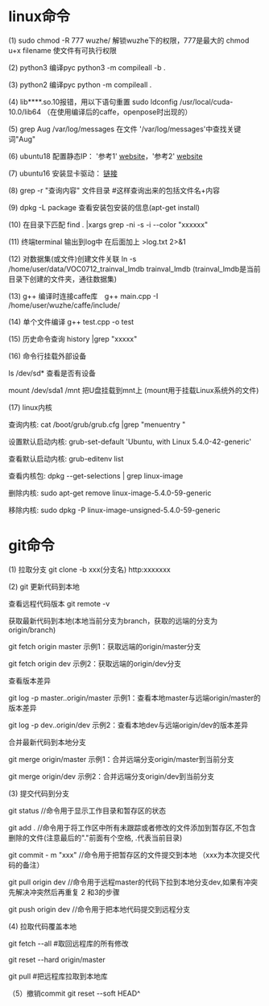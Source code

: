 # linux命令

(1) sudo chmod -R 777 wuzhe/  解锁wuzhe下的权限，777是最大的       chmod u+x filename 使文件有可执行权限

(2) python3 编译pyc python3 -m compileall -b .

(3) python2 编译pyc python -m compileall .

(4) lib****.so.10报错，用以下语句重置  sudo ldconfig /usr/local/cuda-10.0/lib64 （在使用编译后的caffe，openpose时出现的）

(5) grep Aug /var/log/messages 在文件 '/var/log/messages'中查找关键词"Aug" 

(6) ubuntu18 配置静态IP： '参考1' [website](https://blog.csdn.net/qq_34889607/article/details/82497405)，'参考2' [website](https://www.jianshu.com/p/2b401aa0052d)

(7) ubuntu16 安装显卡驱动： [链接](https://www.cnblogs.com/myblog1993/p/9284071.html)

(8) grep -r "查询内容"  文件目录    #这样查询出来的包括文件名+内容

(9) dpkg -L package 查看安装包安装的信息(apt-get install)

(10) 在目录下匹配 find . |xargs grep -ni -s -i --color "xxxxxx"

(11) 终端terminal 输出到log中 在后面加上  >log.txt 2>&1

(12) 对数据集(或文件)创建文件关联 ln -s /home/user/data/VOC0712_trainval_lmdb trainval_lmdb (trainval_lmdb是当前目录下创建的文件夹，通往数据集)

(13) g++ 编译时连接caffe库　g++ main.cpp -I /home/user/wuzhe/caffe/include/

(14) 单个文件编译 g++ test.cpp -o test

(15) 历史命令查询 history |grep "xxxxx"

(16) 命令行挂载外部设备 

ls /dev/sd* 查看是否有设备 

mount /dev/sda1 /mnt 把U盘挂载到mnt上 (mount用于挂载Linux系统外的文件)

(17) linux内核

查询内核: cat /boot/grub/grub.cfg |grep "menuentry "

设置默认启动内核: grub-set-default 'Ubuntu, with Linux 5.4.0-42-generic'

查看默认启动内核: grub-editenv list

查看内核包: dpkg --get-selections | grep linux-image

删除内核: sudo apt-get remove linux-image-5.4.0-59-generic

移除内核: sudo dpkg -P linux-image-unsigned-5.4.0-59-generic





# git命令
(1) 拉取分支 git clone -b xxx(分支名) http:xxxxxxx

(2) git 更新代码到本地

查看远程代码版本 git remote -v

获取最新代码到本地(本地当前分支为branch，获取的远端的分支为origin/branch)

git fetch origin master  示例1：获取远端的origin/master分支

git fetch origin dev 示例2：获取远端的origin/dev分支

查看版本差异

git log -p master..origin/master 示例1：查看本地master与远端origin/master的版本差异

git log -p dev..origin/dev   示例2：查看本地dev与远端origin/dev的版本差异

合并最新代码到本地分支

git merge origin/master  示例1：合并远端分支origin/master到当前分支

git merge origin/dev 示例2：合并远端分支origin/dev到当前分支

(3) 提交代码到分支

 git status //命令用于显示工作目录和暂存区的状态
 
 git add . //命令用于将工作区中所有未跟踪或者修改的文件添加到暂存区,不包含删除的文件(注意最后的"."前面有个空格, .代表当前目录)
  
 git commit - m "xxx" //命令用于把暂存区的文件提交到本地 （xxx为本次提交代码的备注）
  
 git pull origin dev //命令用于远程master的代码下拉到本地分支dev,如果有冲突先解决冲突然后再重复 2 和3的步骤
  
 git push origin dev //命令用于把本地代码提交到远程分支
 
 (4) 拉取代码覆盖本地
 
 git fetch --all #取回远程库的所有修改
 
 git reset --hard origin/master
 
 git pull #把远程库拉取到本地库

（5）撤销commit
 git reset --soft HEAD^

